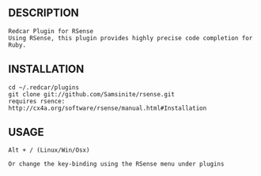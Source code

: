 ## DESCRIPTION
    Redcar Plugin for RSense
    Using RSense, this plugin provides highly precise code completion for Ruby.
## INSTALLATION

    cd ~/.redcar/plugins
    git clone git://github.com/Samsinite/rsense.git
    requires rsence: http://cx4a.org/software/rsense/manual.html#Installation

## USAGE

    Alt + / (Linux/Win/Osx)
    
    Or change the key-binding using the RSense menu under plugins
